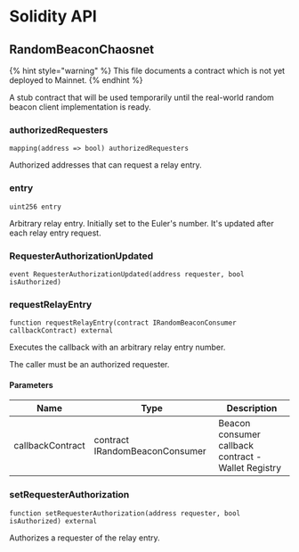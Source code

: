 # Solidity API

## RandomBeaconChaosnet

{% hint style="warning" %}
This file documents a contract which is not yet deployed to Mainnet.
{% endhint %}

A stub contract that will be used temporarily until the real-world
random beacon client implementation is ready.

### authorizedRequesters

```solidity
mapping(address => bool) authorizedRequesters
```

Authorized addresses that can request a relay entry.

### entry

```solidity
uint256 entry
```

Arbitrary relay entry. Initially set to the Euler's number.
It's updated after each relay entry request.

### RequesterAuthorizationUpdated

```solidity
event RequesterAuthorizationUpdated(address requester, bool isAuthorized)
```

### requestRelayEntry

```solidity
function requestRelayEntry(contract IRandomBeaconConsumer callbackContract) external
```

Executes the callback with an arbitrary relay entry number.

The caller must be an authorized requester.

#### Parameters

| Name | Type | Description |
| ---- | ---- | ----------- |
| callbackContract | contract IRandomBeaconConsumer | Beacon consumer callback contract - Wallet Registry |

### setRequesterAuthorization

```solidity
function setRequesterAuthorization(address requester, bool isAuthorized) external
```

Authorizes a requester of the relay entry.

